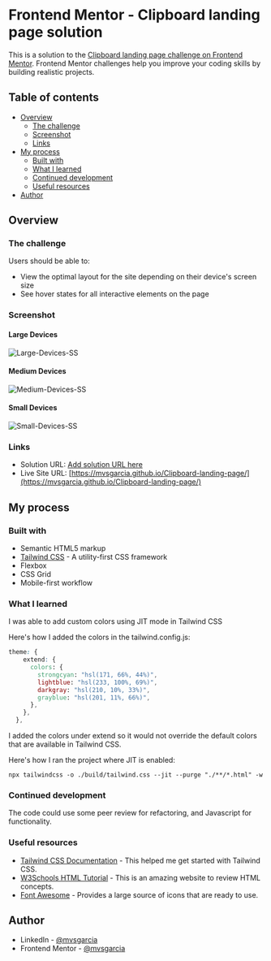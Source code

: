 # Frontend Mentor - Clipboard landing page solution

This is a solution to the [Clipboard landing page challenge on Frontend Mentor](https://www.frontendmentor.io/challenges/clipboard-landing-page-5cc9bccd6c4c91111378ecb9). Frontend Mentor challenges help you improve your coding skills by building realistic projects. 

## Table of contents

- [Overview](#overview)
  - [The challenge](#the-challenge)
  - [Screenshot](#screenshot)
  - [Links](#links)
- [My process](#my-process)
  - [Built with](#built-with)
  - [What I learned](#what-i-learned)
  - [Continued development](#continued-development)
  - [Useful resources](#useful-resources)
- [Author](#author)


## Overview

### The challenge

Users should be able to:

- View the optimal layout for the site depending on their device's screen size
- See hover states for all interactive elements on the page

### Screenshot

#### Large Devices
![Large-Devices-SS](./lg-ss.png)

#### Medium Devices
![Medium-Devices-SS](./md-ss.png)

#### Small Devices
![Small-Devices-SS](./sm-ss.png)


### Links

- Solution URL: [Add solution URL here](https://your-solution-url.com)
- Live Site URL: [https://mvsgarcia.github.io/Clipboard-landing-page/](https://mvsgarcia.github.io/Clipboard-landing-page/)

## My process

### Built with

- Semantic HTML5 markup
- [Tailwind CSS](https://tailwindcss.com/) - A utility-first CSS framework 
- Flexbox
- CSS Grid
- Mobile-first workflow


### What I learned

I was able to add custom colors using JIT mode in Tailwind CSS

Here's how I added the colors in the tailwind.config.js:

```css
theme: {
    extend: {
      colors: {
        strongcyan: "hsl(171, 66%, 44%)",
        lightblue: "hsl(233, 100%, 69%)",
        darkgray: "hsl(210, 10%, 33%)",
        grayblue: "hsl(201, 11%, 66%)",
      },
    },
  },
```
I added the colors under extend so it would not override the default colors that are available in Tailwind CSS.

Here's how I ran the project where JIT is enabled:

```
npx tailwindcss -o ./build/tailwind.css --jit --purge "./**/*.html" -w
```

### Continued development

The code could use some peer review for refactoring, and Javascript for functionality.

### Useful resources

- [Tailwind CSS Documentation](https://tailwindcss.com/docs) - This helped me get started with Tailwind CSS.
- [W3Schools HTML Tutorial](https://www.w3schools.com/html/) - This is an amazing website to review HTML concepts.
- [Font Awesome](https://fontawesome.com/) - Provides a large source of icons that are ready to use.

## Author
- LinkedIn - [@mvsgarcia](https://www.linkedin.com/in/mvsgarcia/)
- Frontend Mentor - [@mvsgarcia](https://www.frontendmentor.io/profile/mvsgarcia)

